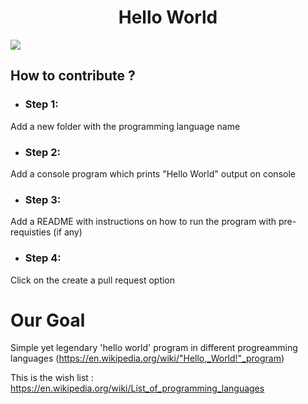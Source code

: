 <h1 align="center">Hello World</h1>
<p>
  <a href="https://github.com/indranil32/HelloWorld"><img src="https://img.shields.io/badge/opensource-is%20%E2%9D%A4%EF%B8%8F%EF%B8%8F%20-green"></a>
</p>  



<h2>How to contribute ?</h2>

- <h3>Step 1:</h3> 
Add a new folder with the programming language name

- <h3>Step 2:</h3>
Add a console program which prints "Hello World" output on console

- <h3>Step 3:</h3>
Add a README with instructions on how to run the program with pre-requisties (if any)

- <h3>Step 4:</h3>
Click on the create a pull request option

  
# Our Goal

Simple yet legendary 'hello world' program in different progreamming languages (https://en.wikipedia.org/wiki/"Hello,_World!"_program)

This is the wish list : https://en.wikipedia.org/wiki/List_of_programming_languages


